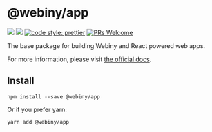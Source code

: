 # @webiny/app
[![](https://img.shields.io/npm/dw/@webiny/app.svg)](https://www.npmjs.com/package/@webiny/app) 
[![](https://img.shields.io/npm/v/@webiny/app.svg)](https://www.npmjs.com/package/@webiny/app)
[![code style: prettier](https://img.shields.io/badge/code_style-prettier-ff69b4.svg?style=flat-square)](https://github.com/prettier/prettier)
[![PRs Welcome](https://img.shields.io/badge/PRs-welcome-brightgreen.svg?style=flat-square)](http://makeapullrequest.com)

The base package for building Webiny and React powered web apps.

For more information, please visit [the official docs](https://docs.webiny.com/docs/webiny/introduction). 
  
## Install
```
npm install --save @webiny/app
```

Or if you prefer yarn: 
```
yarn add @webiny/app
```
